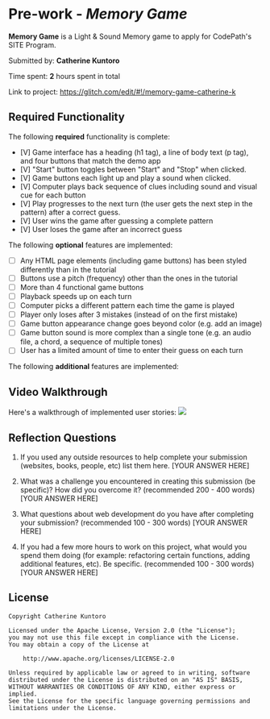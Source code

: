 # Pre-work - *Memory Game*

**Memory Game** is a Light & Sound Memory game to apply for CodePath's SITE Program. 

Submitted by: **Catherine Kuntoro**

Time spent: **2** hours spent in total

Link to project: https://glitch.com/edit/#!/memory-game-catherine-k

## Required Functionality

The following **required** functionality is complete:

* [V] Game interface has a heading (h1 tag), a line of body text (p tag), and four buttons that match the demo app
* [V] "Start" button toggles between "Start" and "Stop" when clicked. 
* [V] Game buttons each light up and play a sound when clicked. 
* [V] Computer plays back sequence of clues including sound and visual cue for each button
* [V] Play progresses to the next turn (the user gets the next step in the pattern) after a correct guess. 
* [V] User wins the game after guessing a complete pattern
* [V] User loses the game after an incorrect guess

The following **optional** features are implemented:

* [ ] Any HTML page elements (including game buttons) has been styled differently than in the tutorial
* [ ] Buttons use a pitch (frequency) other than the ones in the tutorial
* [ ] More than 4 functional game buttons
* [ ] Playback speeds up on each turn
* [ ] Computer picks a different pattern each time the game is played
* [ ] Player only loses after 3 mistakes (instead of on the first mistake)
* [ ] Game button appearance change goes beyond color (e.g. add an image)
* [ ] Game button sound is more complex than a single tone (e.g. an audio file, a chord, a sequence of multiple tones)
* [ ] User has a limited amount of time to enter their guess on each turn

The following **additional** features are implemented:


## Video Walkthrough

Here's a walkthrough of implemented user stories:
![](your-link-here)


## Reflection Questions
1. If you used any outside resources to help complete your submission (websites, books, people, etc) list them here. 
[YOUR ANSWER HERE]

2. What was a challenge you encountered in creating this submission (be specific)? How did you overcome it? (recommended 200 - 400 words) 
[YOUR ANSWER HERE]

3. What questions about web development do you have after completing your submission? (recommended 100 - 300 words) 
[YOUR ANSWER HERE]

4. If you had a few more hours to work on this project, what would you spend them doing (for example: refactoring certain functions, adding additional features, etc). Be specific. (recommended 100 - 300 words) 
[YOUR ANSWER HERE]



## License

    Copyright Catherine Kuntoro

    Licensed under the Apache License, Version 2.0 (the "License");
    you may not use this file except in compliance with the License.
    You may obtain a copy of the License at

        http://www.apache.org/licenses/LICENSE-2.0

    Unless required by applicable law or agreed to in writing, software
    distributed under the License is distributed on an "AS IS" BASIS,
    WITHOUT WARRANTIES OR CONDITIONS OF ANY KIND, either express or implied.
    See the License for the specific language governing permissions and
    limitations under the License.